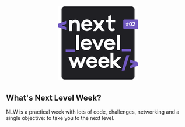 <h1 align="center">
    <img alt="NLW-2.0" title="NLW-2.0" src=".github/logo.svg" width="220px" />
</h1>

## What's Next Level Week?

NLW is a practical week with lots of code, challenges, networking and a single objective: to take you to the next level.
